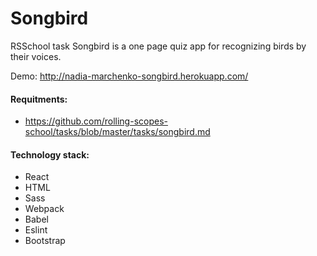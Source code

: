 # Songbird
RSSchool task
Songbird is a one page quiz app for recognizing birds by their voices.

Demo: http://nadia-marchenko-songbird.herokuapp.com/

#### Requitments:
* https://github.com/rolling-scopes-school/tasks/blob/master/tasks/songbird.md

#### Technology stack:
* React
* HTML
* Sass
* Webpack
* Babel
* Eslint
* Bootstrap

